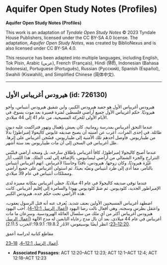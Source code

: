 # Aquifer Open Study Notes (Profiles)

**Aquifer Open Study Notes (Profiles)**

This work is an adaptation of *Tyndale Open Study Notes* © 2023 Tyndale House Publishers, licensed under the CC BY\-SA 4\.0 license. The adaptation, *Aquifer Open Study Notes*, was created by BiblioNexus and is also licensed under CC BY\-SA 4\.0\.

This resource has been adapted into multiple languages, including English, Tok Pisin, Arabic (عربي), French (Français), Hindi (हिंदी), Indonesian (Bahasa Indonesia), Portuguese (Português), Russian (Русский), Spanish (Español), Swahili (Kiswahili), and Simplified Chinese (简体中文).



--------------------------------

## هيرودس أغريباس الأول (id: 726130)

هيرودس أغريباس الأول هو حفيد هيرودس الكبير، وابن شقيق هيرودس أنتيباس، وأخو هيروديّا. حكم أغريباس الأول جميع أراضي فلسطين لفترة قصيرة بعد موت يسوع، في الأيام الأولى للحركة المسيحية، من عام 41 إلى 44 ميلادي.

عندما التحق أغريباس بمدرسة رومانية، كان يعيش بإهمال وتهور فتراكمت عليه ديون طائلة. في إحدى المرات، أعرب عن أمنيته أن يصبح صديقه غايوس كاليغولا إمبراطورًا بدلًا من طيباريوس. فأوصل أحدهم تلك الأمنية إلى طيباريوس، فسُجن أغريباس على إثرها. ظل أغريباس في السجن إلى أن مات طيباريوس بعد ستة أشهر.

عندما أصبح كاليجولا إمبراطورًا، كافأ أغريباس بإطلاق سارحه، بل ومنحه أراضي فيلبّس التترارخ والجزء الشمالي من أراضي ليسانيوس، بالإضافة إلى لقب الملك. هذا اللقب أثار غَيْرَة هيروديّا، وكان زوجها، هيرودس، ناقدًا وحاسدًا لأغريباس. اتهم أغريباس أنتيباس بالتآمر، مما أدى إلى طرد أنتيباس ونفيّه بعيدًا. ثم استولى أغريباس على جميع أراضي وممتلكات أنتيباس في عام 39 ميلادي.

عندما توفي صديقه كاليجولا في عام 41 ميلاديًا، حظي أغريباس بمكانة مميزة لدى الإمبراطور الجديد، كلوديوس. ثم ضمّ كلوديوس يهوذا والسامرة إلى إقليم أغريباس. كانت هذه الأراضي تحت حكم جده، هيرودس الكبير.

اضطهد أغريباس المسيحيين الأولين بعنف شديد. يُعرف عنه أنه قتل الرسول يعقوب، واعتقل بطرس وسجنه، وهي أفعال نالت رضا اليهود ([أعمال الرسل 12:1–4](https://ref.ly/Acts12:1-Acts12:4)). أحب اليهود هيرودس أغريباس أكثر من أي ملك من سلسال العائلة الهيرودسية. وسرعان ما مات أغريباس في عام 44 ميلادي، بعد أن نال مدح رعاياه التابعين له مدح الآلهة ([أعمال الرسل 12:20–23](https://ref.ly/Acts12:20-Acts12:23)؛ انظر أيضًا يوسيفوس، *الآثار* 19\.8\.2؛ 19\.9\.1؛ *الحرب* 2\.11\.5\). 

مقاطع كتابية لدراسة أعمق

[أعمال الرسل 12:1–4](https://ref.ly/Acts12:1-Acts12:4)، [18–23](https://ref.ly/Acts12:18-Acts12:23).

* **Associated Passages:** ACT 12:20–ACT 12:23; ACT 12:1–ACT 12:4; ACT 12:18–ACT 12:23

